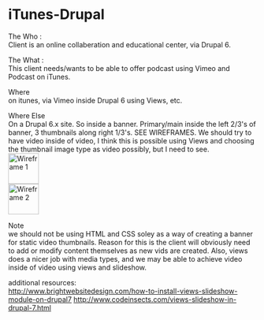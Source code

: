 iTunes-Drupal
=============

The Who : <br>Client is an online collaberation and educational center, via Drupal 6. <br>

The What : <br>This client needs/wants to be able to offer podcast using Vimeo and Podcast on iTunes.<br>

Where<br>
on itunes, via Vimeo
inside Drupal 6 using Views, etc.


Where Else<br>
On a Drupal 6.x site. So inside a banner. Primary/main inside the left 2/3's of banner, 3 thumbnails along right 1/3's.
SEE WIREFRAMES. We should try to have video inside of video, I think this is possible using Views and choosing the thumbnail image type as video possibly, but I need to see.
<br><IMG SRC="http://nwtronix.com/images/wireframe1.png" ALT="Wireframe 1" WIDTH=62 HEIGHT=62><br>
<IMG SRC="http://nwtronix.com/images/wireframe2.png" ALT="Wireframe 2" WIDTH=62 HEIGHT=62><br>

Note<br>
we should not be using HTML and CSS soley as a way of creating a banner for static video thumbnails. Reason for this
is the client will obviously need to add or modify content themselves as new vids are created. Also, views does a nicer 
job with media types, and we may be able to achieve video inside of video using views and slideshow.

additional resources:<br>
http://www.brightwebsitedesign.com/how-to-install-views-slideshow-module-on-drupal7
http://www.codeinsects.com/views-slideshow-in-drupal-7.html